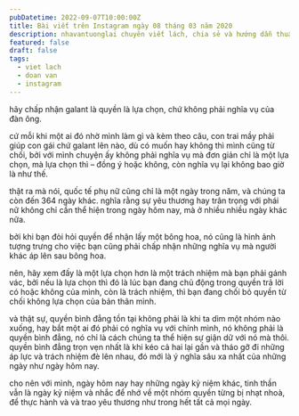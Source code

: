 ```yaml
---
pubDatetime: 2022-09-07T10:00:00Z
title: Bài viết trên Instagram ngày 08 tháng 03 năm 2020
description: nhavantuonglai chuyên viết lách, chia sẻ và hướng dẫn thuần thục khi thực hành viết lách qua những bài chia sẻ trên Instagram chính thức.
featured: false
draft: false
tags:
  - viet lach
  - doan van
  - instagram
---
```


hãy chấp nhận galant là quyền là lựa chọn, chứ không phải nghĩa vụ của đàn ông.

cứ mỗi khi một ai đó nhờ mình làm gì và kèm theo câu, con trai mầy phải giúp con gái chứ galant lên nào, dù có muốn hay không thì mình cũng từ chối, bởi với mình chuyện ấy không phải nghĩa vụ mà đơn giản chỉ là một lựa chọn, mà lựa chọn thì – đồng ý hoặc không, còn nghĩa vụ lại không bao giờ là như thế.

thật ra mà nói, quốc tế phụ nữ cũng chỉ là một ngày trong năm, và chúng ta còn đến 364 ngày khác. nghĩa rằng sự yêu thương hay trân trọng với phái nữ không chỉ cần thể hiện trong ngày hôm nay, mà ở nhiều nhiều ngày khác nữa.

bởi khi bạn đòi hỏi quyền để nhận lấy một bông hoa, nó cũng là hình ảnh tượng trưng cho việc bạn cũng phải chấp nhận những nghĩa vụ mà người khác áp lên sau bông hoa.

nên, hãy xem đấy là một lựa chọn hơn là một trách nhiệm mà bạn phải gánh vác, bởi nếu là lựa chọn thì đó là lúc bạn đang chủ động trong quyền trả lời có hoặc không của mình, còn là trách nhiệm, thì bạn đang chối bỏ quyền từ chối không lựa chọn của bản thân mình.

và thật sự, quyền bình đẳng tồn tại không phải là khi ta dìm một nhóm nào xuống, hay bắt một ai đó phải có nghĩa vụ với chính mình, nó không phải là quyền bình đẳng, nó chỉ là cách chúng ta thể hiện sự giận dữ với nó mà thôi. quyền bình đẳng trọn vẹn nhất là khi kéo cả hai lại gần và tháo gỡ đi những áp lực và trách nhiệm đè lên nhau, đó mới là ý nghĩa sâu xa nhất của những ngày như ngày hôm nay.

cho nên với mình, ngày hôm nay hay những ngày kỷ niệm khác, tinh thần vẫn là ngày kỷ niệm và nhắc để nhớ về một nhóm quyền từng bị nhạt nhoà, để thực hành và và trao yêu thương như trong hết tất cả mọi ngày.
